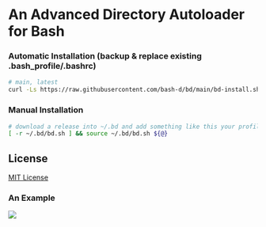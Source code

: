 # An Advanced Directory Autoloader for Bash

### Automatic Installation (backup & replace existing .bash_profile/.bashrc)

```sh
# main, latest
curl -Ls https://raw.githubusercontent.com/bash-d/bd/main/bd-install.sh | bash -s _ replace && source ~/.bash_profile
```

### Manual Installation

```sh
# download a release into ~/.bd and add something like this your profile
[ -r ~/.bd/bd.sh ] && source ~/.bd/bd.sh ${@}
```

## License

[MIT License](https://github.com/bash-d/bd/blob/main/LICENSE.md)

### An Example
<img src="example/bd-example.gif?raw=true">
